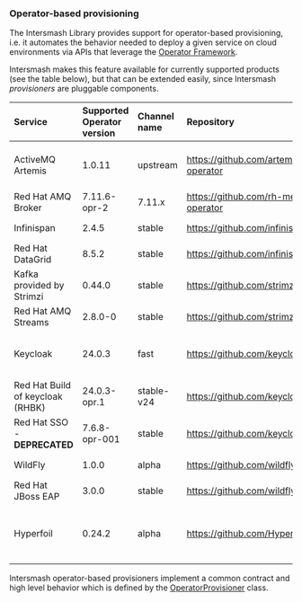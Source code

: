 ### Operator-based provisioning

The Intersmash Library provides support for operator-based provisioning, i.e. it automates the behavior needed to deploy
a given service on cloud environments via APIs that leverage the
[Operator Framework](https://github.com/operator-framework).

Intersmash makes this feature available for currently supported products (see the table below), but that can be
extended easily, since Intersmash _provisioners_ are pluggable components.

| Service                          | Supported Operator version | Channel name | Repository                                                | Notes                                                                                                                                                                                    |
|:---------------------------------|:---------------------------|:-------------|:----------------------------------------------------------|:-----------------------------------------------------------------------------------------------------------------------------------------------------------------------------------------|
| ActiveMQ Artemis                 | 1.0.11                     | upstream     | https://github.com/artemiscloud/activemq-artemis-operator | We are using a custom index image, i.e. quay.io/jbossqe-eap/intersmash-activemq-operator-catalog:v1.0.11, built as described in https://github.com/Intersmash/intersmash/issues/32       |
| Red Hat AMQ Broker               | 7.11.6-opr-2               | 7.11.x       | https://github.com/rh-messaging/activemq-artemis-operator | As available on the OpenShift OperatorHub                                                                                                                                                |  
| Infinispan                       | 2.4.5                      | stable       | https://github.com/infinispan/infinispan-operator         | As available on the OpenShift OperatorHub (community-operators)                                                                                                                          |
| Red Hat DataGrid                 | 8.5.2                      | stable       | https://github.com/infinispan/infinispan-operator         | As available on the OpenShift OperatorHub                                                                                                                                                | 
| Kafka provided by Strimzi        | 0.44.0                     | stable       | https://github.com/strimzi/strimzi-kafka-operator         |                                                                                                                                                                                          |
| Red Hat AMQ Streams              | 2.8.0-0                    | stable       | https://github.com/strimzi/strimzi-kafka-operator         | As available on the OpenShift OperatorHub                                                                                                                                                |
| Keycloak                         | 24.0.3                     | fast         | https://github.com/keycloak/keycloak/tree/main/operator   | Latest Keycloak, based on Quarkus. Supports a limited number of CR (Keycloak and KeycloakRealmImport): more to come in upcoming versions                                                 |
| Red Hat Build of keycloak (RHBK) | 24.0.3-opr.1               | stable-v24   | https://github.com/keycloak/keycloak/tree/main/operator   | Latest Keycloak, based on Quarkus.                                                                                                                                                       |
| Red Hat SSO - **DEPRECATED**     | 7.6.8-opr-001              | stable       | https://github.com/keycloak/keycloak-operator             | Latest Red Hat SSO Operator, based on legacy Keycloak                                                                                                                                    |
| WildFly                          | 1.0.0                      | alpha        | https://github.com/wildfly/wildfly-operator               | As available on https://operatorhub.io/operator/wildfly                                                                                                                                  |
| Red Hat JBoss EAP                | 3.0.0                      | stable       | https://github.com/wildfly/wildfly-operator               | As available on the OpenShift OperatorHub                                                                                                                                                |
| Hyperfoil                        | 0.24.2                     | alpha        | https://github.com/Hyperfoil/hyperfoil-operator           | Available for both **Kubernetes** and **OpenShift**. We force the CRs version for the used Hyperfoil runtime to be 0.24.2, see https://github.com/Hyperfoil/hyperfoil-operator/issues/18 |

Intersmash operator-based provisioners implement a common contract and high level behavior which is defined by the
[OperatorProvisioner](../core/src/main/java/org/jboss/intersmash/provision/openshift/operator/OperatorProvisioner.java)
class.